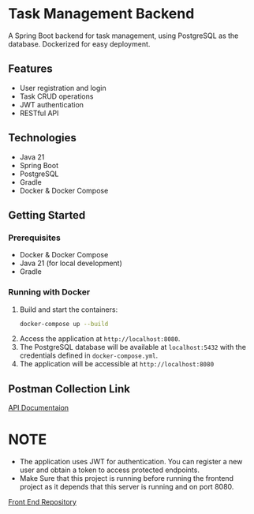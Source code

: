# Task Management Backend

A Spring Boot backend for task management, using PostgreSQL as the database. Dockerized for easy deployment.

## Features

- User registration and login
- Task CRUD operations
- JWT authentication
- RESTful API

## Technologies

- Java 21
- Spring Boot
- PostgreSQL
- Gradle
- Docker & Docker Compose

## Getting Started

### Prerequisites

- Docker & Docker Compose
- Java 21 (for local development)
- Gradle

### Running with Docker

1. Build and start the containers:
   ```sh
   docker-compose up --build
   ```
2. Access the application at `http://localhost:8080`.
3. The PostgreSQL database will be available at `localhost:5432` with the credentials defined in `docker-compose.yml`.
4. The application will be accessible at `http://localhost:8080`

## Postman Collection Link
[API Documentaion](https://www.postman.com/universal-trinity-591560/task-management/collection/1276icq/task-management?action=share&creator=18953959&tab=overview)

# NOTE
- The application uses JWT for authentication. You can register a new user and obtain a token to access protected endpoints.
- Make Sure that this project is running before running the frontend project as it depends that this server is running and on port 8080.

[Front End Repository](https://github.com/OmarAtef10/Task-Management-FE)